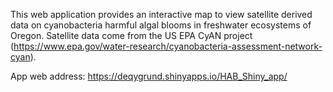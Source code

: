 This web application provides an interactive map to view satellite derived data on cyanobacteria harmful algal blooms in freshwater ecosystems of Oregon.  Satellite data come from the US EPA CyAN project (https://www.epa.gov/water-research/cyanobacteria-assessment-network-cyan).




App web address: https://deqygrund.shinyapps.io/HAB_Shiny_app/
